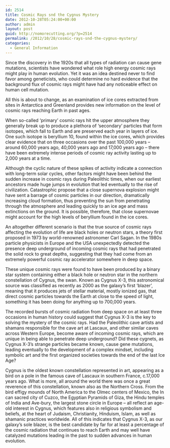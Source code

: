```yaml
---
id: 2514
title: Cosmic Rays snd the Cygnus Mystery
date: 2012-10-28T05:24:00+00:00
author: admin
layout: post
guid: http://nomorecutting.org/?p=2514
permalink: /2012/10/28/cosmic-rays-snd-the-cygnus-mystery/
categories:
  - General Information
---
```

Since the discovery in the 1920s that all types of radiation can cause gene mutations, scientists have wondered what role high energy cosmic rays might play in human evolution. Yet it was an idea destined never to find favor among geneticists, who could determine no hard evidence that the background flux of cosmic rays might have had any noticeable effect on human cell mutation.

All this is about to change, as an examination of ice cores extracted from sites in Antarctica and Greenland provides new information on the level of cosmic rays reaching Earth in past ages.

When so-called ‘primary’ cosmic rays hit the upper atmosphere they generally break up to produce a plethora of ‘secondary’ particles that form isotopes, which fall to Earth and are preserved each year in layers of ice. One such isotope is beryllium 10, found within the ice cores, which provides clear evidence that on three occasions over the past 100,000 years – around 60,000 years ago, 40,000 years ago and 17,000 years ago &#8211; there have been extremely intense periods of cosmic ray activity lasting up to 2,000 years at a time.

Although the cyclic nature of these spikes of activity indicate a connection with long-term solar cycles, other factors might have been behind the sudden increase in cosmic rays during Paleolithic times, when our earliest ancestors made huge jumps in evolution that led eventually to the rise of civilization. Catastrophic propose that a close supernova explosion might have sent a barrage of cosmic particles in our direction, dramatically increasing cloud formation, thus preventing the sun from penetrating through the atmosphere and leading quickly to an ice age and mass extinctions on the ground. It is possible, therefore, that close supernovae might account for the high levels of beryllium found in the ice cores.

An altogether different scenario is that the true source of cosmic rays affecting the evolution of life are black holes or neutron stars, a theory first proposed in 1973 by world-renowned astronomer Carl Sagan. In the 1980s particle physicists in Europe and the USA unexpectedly detected the presence deep underground of incoming cosmic rays that had penetrated the solid rock to great depths, suggesting that they had come from an extremely powerful cosmic ray accelerator somewhere in deep space.

These unique cosmic rays were found to have been produced by a binary star system containing either a black hole or neutron star in the northern constellation of Cygnus, the swan. Known as Cygnus X-3, this astronomical source was classified as recently as 2000 as the galaxy’s first ‘blazer’, meaning that it produces jets of stellar material, mostly ionized gas, that direct cosmic particles towards the Earth at close to the speed of light, something it has been doing for anything up to 700,000 years.

The recorded bursts of cosmic radiation from deep space on at least three occasions in human history could suggest that Cygnus X-3 is the key to solving the mystery of the cosmic rays. Had the Paleolithic cave artists and shamans responsible for the cave art at Lascaux, and other similar caves across Western Europe, become aware of incoming cosmic rays, which are unique in being able to penetrate deep underground? Did these cygnets, as Cygnus X-3’s strange particles became known, cause gene mutations, leading eventually to the development of a complex mindset, including symbolic art and the first organized societies towards the end of the last Ice Age?

Cygnus is the oldest known constellation represented in art, appearing as a bird on a pole in the famous cave of Lascaux in southern France, c.17,000 years ago. What is more, all around the world there was once a great reverence of this constellation, known also as the Northern Cross. From the bird effigy mounds of North America to the Olmec centers of Mexico, the In can sacred city of Cuzco, the Egyptian Pyramids of Giza, the Hindu temples of India and Ave-bury, the largest stone circle in Europe &#8211; all reflect an age-old interest in Cygnus, which features also in religious symbolism and beliefs, at the heart of Judaism, Christianity, Hinduism, Islam, as well as shamanic practices worldwide. All of this indicates that Cygnus X-3, as our galaxy’s sole blazer, is the best candidate by far for at least a percentage of the cosmic radiation that continues to reach Earth and may well have catalyzed mutations leading in the past to sudden advances in human evolution.